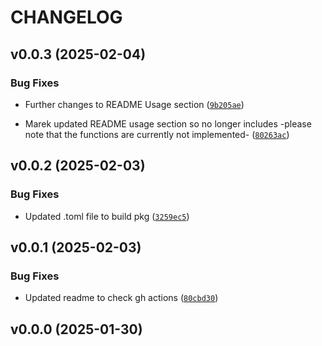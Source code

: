# CHANGELOG


## v0.0.3 (2025-02-04)

### Bug Fixes

- Further changes to README Usage section
  ([`9b205ae`](https://github.com/UBC-MDS/pysorting/commit/9b205ae9a2b7c0b59604a2bd15e36c09acf3b3eb))

- Marek updated README usage section so no longer includes -please note that the functions are
  currently not implemented-
  ([`80263ac`](https://github.com/UBC-MDS/pysorting/commit/80263ac850689eff3021cbc64b00204c161d20b8))


## v0.0.2 (2025-02-03)

### Bug Fixes

- Updated .toml file to build pkg
  ([`3259ec5`](https://github.com/UBC-MDS/pysorting/commit/3259ec580a3dcbfb9e57cc93fedc4baf0d24d85e))


## v0.0.1 (2025-02-03)

### Bug Fixes

- Updated readme to check gh actions
  ([`80cbd30`](https://github.com/UBC-MDS/pysorting/commit/80cbd302bfd7911bc701d1d41828bcf9e4f07bd1))


## v0.0.0 (2025-01-30)
